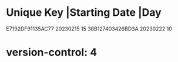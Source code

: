 # Unique Key        |Starting Date |Day
  E7192DF91135AC77   20230215       15
  38B127403426BD3A   20230222       10
# version-control: 4
